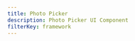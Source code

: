```yaml
---
title: Photo Picker
description: Photo Picker UI Component
filterKey: framework
---
```


<inline-fragment framework="react" src="~/ui-legacy/storage/fragments/react/photo-picker.md"></inline-fragment>
<inline-fragment framework="vue" src="~/ui-legacy/storage/fragments/vue/photo-picker.md"></inline-fragment>
<inline-fragment framework="angular" src="~/ui-legacy/storage/fragments/angular/photo-picker.md"></inline-fragment>
